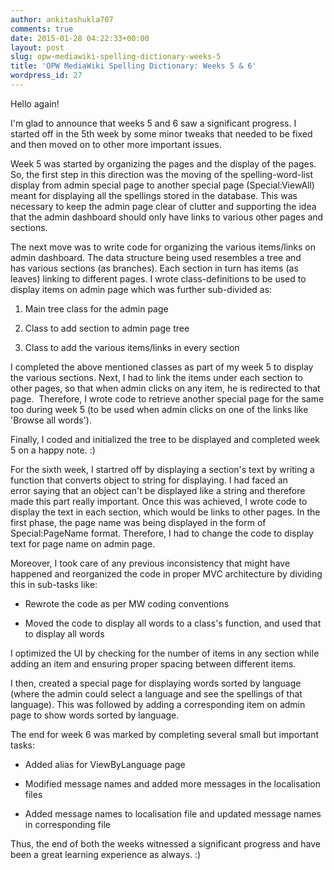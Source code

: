 ```yaml
---
author: ankitashukla707
comments: true
date: 2015-01-28 04:22:33+00:00
layout: post
slug: opw-mediawiki-spelling-dictionary-weeks-5
title: 'OPW MediaWiki Spelling Dictionary: Weeks 5 & 6'
wordpress_id: 27
---
```


Hello again!

I'm glad to announce that weeks 5 and 6 saw a significant progress. I started off in the 5th week by some minor tweaks that needed to be fixed and then moved on to other more important issues.

<!-- more -->Week 5 was started by organizing the pages and the display of the pages. So, the first step in this direction was the moving of the spelling-word-list display from admin special page to another special page (Special:ViewAll) meant for displaying all the spellings stored in the database. This was necessary to keep the admin page clear of clutter and supporting the idea that the admin dashboard should only have links to various other pages and sections.

The next move was to write code for organizing the various items/links on admin dashboard. The data structure being used resembles a tree and has various sections (as branches). Each section in turn has items (as leaves) linking to different pages. I wrote class-definitions to be used to display items on admin page which was further sub-divided as:



	
  1. Main tree class for the admin page

	
  2. Class to add section to admin page tree

	
  3. Class to add the various items/links in every section


I completed the above mentioned classes as part of my week 5 to display the various sections. Next, I had to link the items under each section to other pages, so that when admin clicks on any item, he is redirected to that page.  Therefore, I wrote code to retrieve another special page for the same too during week 5 (to be used when admin clicks on one of the links like 'Browse all words').

Finally, I coded and initialized the tree to be displayed and completed week 5 on a happy note. :)

For the sixth week, I startred off by displaying a section's text by writing a function that converts object to string for displaying. I had faced an error saying that an object can't be displayed like a string and therefore made this part really important. Once this was achieved, I wrote code to display the text in each section, which would be links to other pages. In the first phase, the page name was being displayed in the form of Special:PageName format. Therefore, I had to change the code to display text for page name on admin page.

Moreover, I took care of any previous inconsistency that might have happened and reorganized the code in proper MVC architecture by dividing this in sub-tasks like:

	
  * Rewrote the code as per MW coding conventions

	
  * Moved the code to display all words to a class's function, and used that to display all words


I optimized the UI by checking for the number of items in any section while adding an item and ensuring proper spacing between different items.

I then, created a special page for displaying words sorted by language (where the admin could select a language and see the spellings of that language). This was followed by adding a corresponding item on admin page to show words sorted by language.

The end for week 6 was marked by completing several small but important tasks:

	
  * Added alias for ViewByLanguage page

	
  * Modified message names and added more messages in the localisation files

	
  * Added message names to localisation file and updated message names in corresponding file


Thus, the end of both the weeks witnessed a significant progress and have been a great learning experience as always. :)
